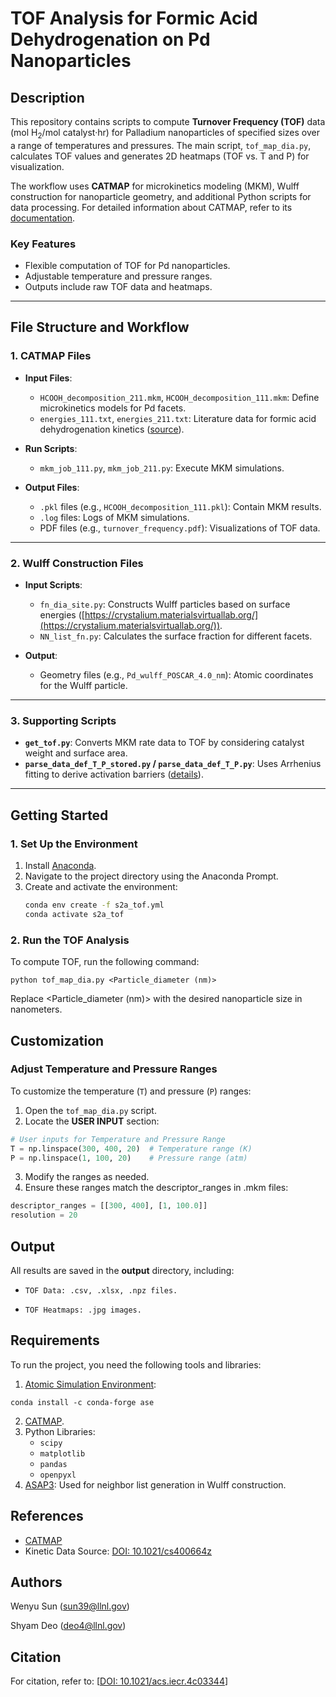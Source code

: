 # TOF Analysis for Formic Acid Dehydrogenation on Pd Nanoparticles

## Description

This repository contains scripts to compute **Turnover Frequency (TOF)** data (mol H<sub>2</sub>/mol catalyst·hr) for Palladium nanoparticles of specified sizes over a range of temperatures and pressures. The main script, `tof_map_dia.py`, calculates TOF values and generates 2D heatmaps (TOF vs. T and P) for visualization.

The workflow uses **CATMAP** for microkinetics modeling (MKM), Wulff construction for nanoparticle geometry, and additional Python scripts for data processing. For detailed information about CATMAP, refer to its [documentation](https://catmap.readthedocs.io/en/latest/index.html).

### Key Features
- Flexible computation of TOF for Pd nanoparticles.
- Adjustable temperature and pressure ranges.
- Outputs include raw TOF data and heatmaps.

---

## File Structure and Workflow

### 1. CATMAP Files
- **Input Files**:
  - `HCOOH_decomposition_211.mkm`, `HCOOH_decomposition_111.mkm`: Define microkinetics models for Pd facets.
  - `energies_111.txt`, `energies_211.txt`: Literature data for formic acid dehydrogenation kinetics ([source](https://pubs.acs.org/doi/10.1021/cs400664z)).

- **Run Scripts**:
  - `mkm_job_111.py`, `mkm_job_211.py`: Execute MKM simulations.

- **Output Files**:
  - `.pkl` files (e.g., `HCOOH_decomposition_111.pkl`): Contain MKM results.
  - `.log` files: Logs of MKM simulations.
  - PDF files (e.g., `turnover_frequency.pdf`): Visualizations of TOF data.

---

### 2. Wulff Construction Files
- **Input Scripts**:
  - `fn_dia_site.py`: Constructs Wulff particles based on surface energies ([https://crystalium.materialsvirtuallab.org/](https://crystalium.materialsvirtuallab.org/)).
  - `NN_list_fn.py`: Calculates the surface fraction for different facets.

- **Output**:
  - Geometry files (e.g., `Pd_wulff_POSCAR_4.0_nm`): Atomic coordinates for the Wulff particle.

---

### 3. Supporting Scripts
- **`get_tof.py`**: Converts MKM rate data to TOF by considering catalyst weight and surface area.
- **`parse_data_def_T_P_stored.py` / `parse_data_def_T_P.py`**: Uses Arrhenius fitting to derive activation barriers ([details](https://en.wikipedia.org/wiki/Arrhenius_equation)).

---

## Getting Started

### 1. Set Up the Environment
1. Install [Anaconda](https://www.anaconda.com/).
2. Navigate to the project directory using the Anaconda Prompt.
3. Create and activate the environment:
   ```bash
   conda env create -f s2a_tof.yml
   conda activate s2a_tof

### 2. Run the TOF Analysis
To compute TOF, run the following command:
```
python tof_map_dia.py <Particle_diameter (nm)>
```
Replace <Particle_diameter (nm)> with the desired nanoparticle size in nanometers.

## Customization
### Adjust Temperature and Pressure Ranges
To customize the temperature (`T`) and pressure (`P`) ranges:
1. Open the `tof_map_dia.py` script.
2. Locate the **USER INPUT** section:
```python
# User inputs for Temperature and Pressure Range
T = np.linspace(300, 400, 20)  # Temperature range (K)
P = np.linspace(1, 100, 20)    # Pressure range (atm)
```
3. Modify the ranges as needed.
4. Ensure these ranges match the descriptor_ranges in .mkm files: 
  
``` python
descriptor_ranges = [[300, 400], [1, 100.0]]
resolution = 20
```

## Output

All results are saved in the **output** directory, including:
- `TOF Data: .csv, .xlsx, .npz files.`

- `TOF Heatmaps: .jpg images.`

## Requirements

To run the project, you need the following tools and libraries:

1. [Atomic Simulation Environment](https://wiki.fysik.dtu.dk/ase/index.html):
```
conda install -c conda-forge ase
```
2. [CATMAP](https://catmap.readthedocs.io/en/latest/index.html).
3. Python Libraries:
	- `scipy`
	- `matplotlib`
	- `pandas`
	- `openpyxl`
4. [ASAP3](https://asap3.readthedocs.io/en/latest/):
	Used for neighbor list generation in Wulff construction.

## References
- [CATMAP](https://catmap.readthedocs.io/en/latest/index.html)
- Kinetic Data Source: [DOI: 10.1021/cs400664z](https://pubs.acs.org/doi/10.1021/cs400664z)

## Authors

Wenyu Sun (sun39@llnl.gov)  

Shyam Deo (deo4@llnl.gov)

## Citation
For citation, refer to:
[[DOI: 10.1021/acs.iecr.4c03344](https://doi.org/10.1021/acs.iecr.4c03344)]
